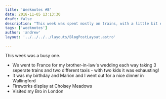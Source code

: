 ```yaml
---
title: 'Weeknotes #8'
date: 2018-11-05 13:13:30
draft: false
description: "This week was spent mostly on trains, with a little bit of wedding and birthday in between."
tags: ['weeknotes']
author: 'andrew'
layout: '../../../../layouts/BlogPostLayout.astro'

---
```

This week was a busy one.

*   We went to France for my brother-in-law's wedding each way taking 3 seperate trains and two different taxis - with two kids it was exhausting!
*   It was my birthday and Marion and I went out for a nice dinner in Wallingford
*   Fireworks display at Cholsey Meadows
*   Visited my Bro in London
